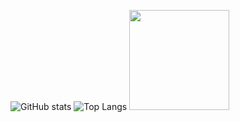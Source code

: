 ![GitHub stats](https://github-readme-stats.vercel.app/api?username=Seif-S&show_icons=true&theme=midnight-purple&rank_icon=github&include_all_commits=true&hide=contribs)
![Top Langs](https://github-readme-stats.vercel.app/api/top-langs/?username=Seif-S&show_icons=true&theme=midnight-purple&layout=compact)
<img src="giphy.webp" width="160" height="160">

<!-- 
**Seif-S/Seif-S** is a ✨ _special_ ✨ repository because its `README.md` (this file) appears on your GitHub profile. 
-->